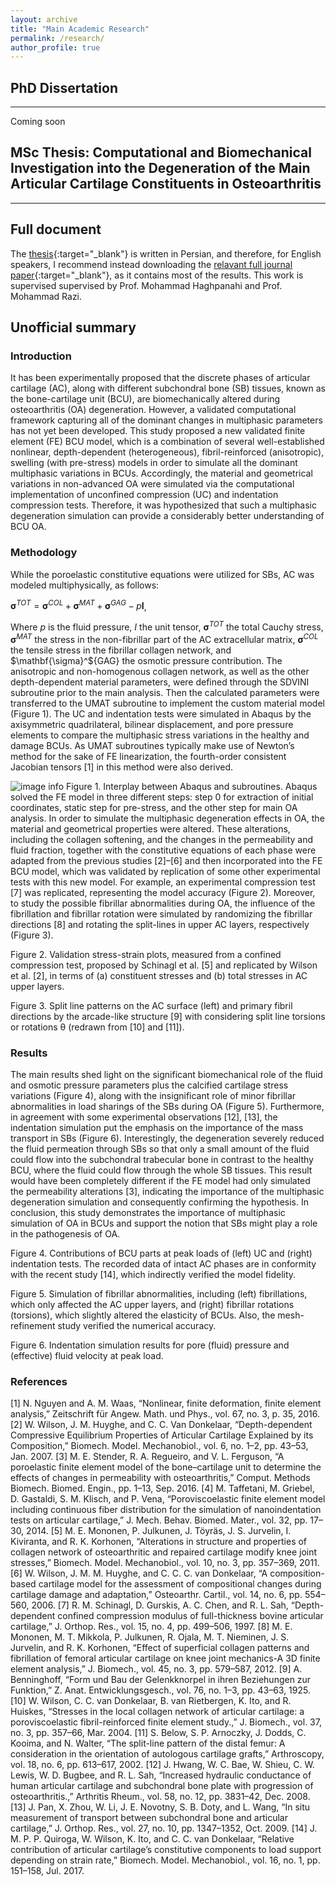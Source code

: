 ```yaml
---
layout: archive
title: "Main Academic Research"
permalink: /research/
author_profile: true
---
```



## PhD Dissertation
-------
Coming soon

## MSc Thesis: Computational and Biomechanical Investigation into the Degeneration of the Main Articular Cartilage Constituents in Osteoarthritis
---------
## Full document

The [thesis](https://shayansss.github.io/files/2017_12.pdf){:target="_blank"} is written in Persian, and therefore, for English speakers, I recommend instead downloading the [relavant full journal paper](https://shayansss.github.io/files/2019_09_preprint.pdf){:target="_blank"}, as it contains most of the results. This work is supervised supervised by Prof. Mohammad Haghpanahi and Prof. Mohammad Razi.

## Unofficial summary

### Introduction
It has been experimentally proposed that the discrete phases of articular cartilage (AC), along with different subchondral bone (SB) tissues, known as the bone-cartilage unit (BCU), are biomechanically altered during osteoarthritis (OA) degeneration. However, a validated computational framework capturing all of the dominant changes in multiphasic parameters has not yet been developed. This study proposed a new validated finite element (FE) BCU model, which is a combination of several well-established nonlinear, depth-dependent (heterogeneous), fibril-reinforced (anisotropic), swelling (with pre-stress) models in order to simulate all the dominant multiphasic variations in BCUs. Accordingly, the material and geometrical variations in non-advanced OA were simulated via the computational implementation of unconfined compression (UC) and indentation compression tests. Therefore, it was hypothesized that such a multiphasic degeneration simulation can provide a considerably better understanding of BCU OA.

### Methodology
While the poroelastic constitutive equations were utilized for SBs, AC was modeled multiphysically, as follows:

${\mathbf{\sigma}^{TOT}=\mathbf{\sigma}}^{COL}+\mathbf{\sigma}^{MAT}+\mathbf{\sigma}^{GAG}-p\mathbf{I}$,

Where $p$ is the fluid pressure, $I$ the unit tensor,$\ \mathbf{\sigma}^{TOT}$ the total Cauchy stress, $\mathbf{\sigma}^{MAT}$ the stress in the non-fibrillar part of the AC extracellular matrix, $\mathbf{\sigma}^{COL}$ the tensile stress in the fibrillar collagen network, and $\mathbf{\sigma}^${GAG} the osmotic pressure contribution. The anisotropic and non-homogenous collagen network, as well as the other depth-dependent material parameters, were defined through the SDVINI subroutine prior to the main analysis. Then the calculated parameters were transferred to the UMAT subroutine to implement the custom material model (Figure 1). The UC and indentation tests were simulated in Abaqus by the axisymmetric quadrilateral, bilinear displacement, and pore pressure elements to compare the multiphasic stress variations in the healthy and damage BCUs. As UMAT subroutines typically make use of Newton’s method for the sake of FE linearization, the fourth-order consistent Jacobian tensors [1] in this method were also derived.

![image info](https://shayansss.github.io/files/img/msc(1).jpg)
Figure 1. Interplay between Abaqus and subroutines. Abaqus solved the FE model in three different steps: step 0 for extraction of initial coordinates, static step for pre-stress, and the other step for main OA analysis.
In order to simulate the multiphasic degeneration effects in OA, the material and geometrical properties were altered. These alterations, including the collagen softening, and the changes in the permeability and fluid fraction, together with the constitutive equations of each phase were adapted from the previous studies [2]–[6] and then incorporated into the FE BCU model, which was validated by replication of some other experimental tests with this new model. For example, an experimental compression test [7] was replicated, representing the model accuracy (Figure 2). Moreover, to study the possible fibrillar abnormalities during OA, the influence of the fibrillation and fibrillar rotation were simulated by randomizing the fibrillar directions [8] and rotating the split-lines in upper AC layers, respectively (Figure 3).
 
Figure 2. Validation stress-strain plots, measured from a confined compression test, proposed by Schinagl et al. [5] and replicated by Wilson et al. [2], in terms of (a) constituent stresses and (b) total stresses in AC upper layers.
 
Figure 3. Split line patterns on the AC surface (left) and primary fibril directions by the arcade-like structure [9] with considering split line torsions or rotations θ (redrawn from [10] and [11]).

### Results
The main results shed light on the significant biomechanical role of the fluid and osmotic pressure parameters plus the calcified cartilage stress variations (Figure 4), along with the insignificant role of minor fibrillar abnormalities in load sharings of the SBs during OA (Figure 5). Furthermore, in agreement with some experimental observations [12], [13], the indentation simulation put the emphasis on the importance of the mass transport in SBs (Figure 6). Interestingly, the degeneration severely reduced the fluid permeation through SBs so that only a small amount of the fluid could flow into the subchondral trabecular bone in contrast to the healthy BCU, where the fluid could flow through the whole SB tissues. This result would have been completely different if the FE model had only simulated the permeability alterations [3], indicating the importance of the multiphasic degeneration simulation and consequently confirming the hypothesis. In conclusion, this study demonstrates the importance of multiphasic simulation of OA in BCUs and support the notion that SBs might play a role in the pathogenesis of OA.


Figure 4. Contributions of BCU parts at peak loads of (left) UC and (right) indentation tests. The recorded data of intact AC phases are in conformity with the recent study [14], which indirectly verified the model fidelity.
 	 
Figure 5. Simulation of fibrillar abnormalities, including (left) fibrillations, which only affected the AC upper layers, and (right) fibrillar rotations (torsions), which slightly altered the elasticity of BCUs. Also, the mesh-refinement study verified the numerical accuracy.
 
Figure 6. Indentation simulation results for pore (fluid) pressure and (effective) fluid velocity at peak load.

### References
[1] N. Nguyen and A. M. Waas, “Nonlinear, finite deformation, finite element analysis,” Zeitschrift für Angew. Math. und Phys., vol. 67, no. 3, p. 35, 2016.
[2] W. Wilson, J. M. Huyghe, and C. C. Van Donkelaar, “Depth-dependent Compressive Equilibrium Properties of Articular Cartilage Explained by its Composition,” Biomech. Model. Mechanobiol., vol. 6, no. 1–2, pp. 43–53, Jan. 2007.
[3] M. E. Stender, R. A. Regueiro, and V. L. Ferguson, “A poroelastic finite element model of the bone–cartilage unit to determine the effects of changes in permeability with osteoarthritis,” Comput. Methods Biomech. Biomed. Engin., pp. 1–13, Sep. 2016.
[4] M. Taffetani, M. Griebel, D. Gastaldi, S. M. Klisch, and P. Vena, “Poroviscoelastic finite element model including continuous fiber distribution for the simulation of nanoindentation tests on articular cartilage,” J. Mech. Behav. Biomed. Mater., vol. 32, pp. 17–30, 2014.
[5] M. E. Mononen, P. Julkunen, J. Töyräs, J. S. Jurvelin, I. Kiviranta, and R. K. Korhonen, “Alterations in structure and properties of collagen network of osteoarthritic and repaired cartilage modify knee joint stresses,” Biomech. Model. Mechanobiol., vol. 10, no. 3, pp. 357–369, 2011.
[6] W. Wilson, J. M. M. Huyghe, and C. C. C. van Donkelaar, “A composition-based cartilage model for the assessment of compositional changes during cartilage damage and adaptation,” Osteoarthr. Cartil., vol. 14, no. 6, pp. 554–560, 2006.
[7] R. M. Schinagl, D. Gurskis, A. C. Chen, and R. L. Sah, “Depth-dependent confined compression modulus of full-thickness bovine articular cartilage,” J. Orthop. Res., vol. 15, no. 4, pp. 499–506, 1997.
[8] M. E. Mononen, M. T. Mikkola, P. Julkunen, R. Ojala, M. T. Nieminen, J. S. Jurvelin, and R. K. Korhonen, “Effect of superficial collagen patterns and fibrillation of femoral articular cartilage on knee joint mechanics-A 3D finite element analysis,” J. Biomech., vol. 45, no. 3, pp. 579–587, 2012.
[9] A. Benninghoff, “Form und Bau der Gelenkknorpel in ihren Beziehungen zur Funktion,” Z. Anat. Entwicklungsgesch., vol. 76, no. 1–3, pp. 43–63, 1925.
[10] W. Wilson, C. C. van Donkelaar, B. van Rietbergen, K. Ito, and R. Huiskes, “Stresses in the local collagen network of articular cartilage: a poroviscoelastic fibril-reinforced finite element study.,” J. Biomech., vol. 37, no. 3, pp. 357–66, Mar. 2004.
[11] S. Below, S. P. Arnoczky, J. Dodds, C. Kooima, and N. Walter, “The split-line pattern of the distal femur: A consideration in the orientation of autologous cartilage grafts,” Arthroscopy, vol. 18, no. 6, pp. 613–617, 2002.
[12] J. Hwang, W. C. Bae, W. Shieu, C. W. Lewis, W. D. Bugbee, and R. L. Sah, “Increased hydraulic conductance of human articular cartilage and subchondral bone plate with progression of osteoarthritis.,” Arthritis Rheum., vol. 58, no. 12, pp. 3831–42, Dec. 2008.
[13] J. Pan, X. Zhou, W. Li, J. E. Novotny, S. B. Doty, and L. Wang, “In situ measurement of transport between subchondral bone and articular cartilage,” J. Orthop. Res., vol. 27, no. 10, pp. 1347–1352, Oct. 2009.
[14] J. M. P. P. Quiroga, W. Wilson, K. Ito, and C. C. van Donkelaar, “Relative contribution of articular cartilage’s constitutive components to load support depending on strain rate,” Biomech. Model. Mechanobiol., vol. 16, no. 1, pp. 151–158, Jul. 2017.